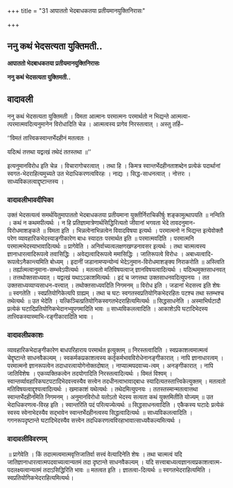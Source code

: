 +++
title = "31 आपाततो भेदबाधकतया प्रतीयमानयुक्तिनिरासः"

+++


## ननु कथं भेदसत्यता युक्तिमती..

**आपाततो भेदबाधकतया प्रतीयमानयुक्तिनिरासः**

**ननु कथं भेदसत्यता युक्तिमती..**

## **वादावली**

ननु कथं भेदसत्यता युक्तिमती । विमता आत्मानः परमात्मनः परमार्थतो न भिद्यन्ते आत्मत्वा-त्परमात्मवदित्यनुमानेन विरोधादिति चेन्न । आत्मत्वस्य प्रागेव निरस्तत्वात् । अस्तु तर्हि–

‘‘विमतं तात्त्विकस्वान्तर्भेदहीनं मतत्वतः ।

यदित्थं तत्तथा यद्वत्खं तथेदं ततस्तथा ॥’’

इत्यनुमानविरोध इति चेन्न । विचारागोचरत्वात् । तथा हि । किमत्र स्वान्तर्भेदहीनताशब्देन प्रत्येकं पदार्थानां स्वगत-भेदराहित्यमुच्यते उत भेदाधिकरणत्वविरहः । नाद्यः । सिद्ध-साधनत्वात् । नोत्तरः । साध्यविकलत्वाद्दृष्टान्तस्य ।

### **वादावलीभावदीपिका**

उक्तं भेदसत्यत्वं समर्थयितुमापाततो भेदबाधकतया प्रतीयमाना युक्तीर्निराचिकीर्षुः शङ्कामुत्थापयति ॥ नन्विति । कथं न कथमपीत्यर्थः । न हि प्रतिज्ञामात्रेणार्थसिद्धिरित्यतो जीवानां भगवता भेदे तावदनुमान-विरोधमाशङ्कते ॥ विमता इति । भिन्नत्वेनाभिन्नत्वेन विवादविषया इत्यर्थः । परमात्मनो न भिद्यन्त इत्येवोक्तौ परेण व्यावहारिकभेदस्याङ्गीकारेण बाधः स्यादतः परमार्थत इति ॥ परमात्मवदिति । परमात्मनि परमात्मभेदस्याभावादित्यर्थः ॥ प्रागेवेति । अनिर्वाच्यत्वलक्षणखण्डनावसर इत्यर्थः । तथा चात्मत्वस्य ज्ञानाधारत्वादिरूपत्वे तवासिद्धिः । अवेद्यत्वादिरूपत्वे ममासिद्धिः । जातिरूपत्वे विरोधः । अबाध्यत्वादि-रूपत्वेऽनैकान्त्यमिति बोध्यम् । इदानीं जडानामप्यन्योन्यं भेदेऽनुमान-विरोधमाशङ्क्य निराकरोति ॥ अस्त्विति । तर्ह्यात्मत्वानुमाना-सम्भवेऽपीत्यर्थः । मतत्वतो मतिविषयत्वाज् ज्ञानविषयत्वादित्यर्थः । यदित्थमुक्तसाधनवत् । तत्तथोक्तसाध्यवत् । यद्वत्खं यथाऽऽकाशमित्यर्थः । इदं च जगत्तथा उक्तसाधनवदित्युपनयः । तत उक्तसाध्यव्याप्यसाधन-वत्त्वात् । तथोक्तसाध्यवदिति निगमनम् ॥ विरोध इति । जडानां भेदसत्त्व इति शेषः ॥ स्वगतेति । स्वप्रतियोगिकेत्यपि ग्राह्यम् । तथा च घटः स्वगतस्वप्रतियोगिकभेदरहितः पटश्च तथा स्तम्भश्च तथेत्यर्थः ॥ उत भेदेति । यत्किञ्चित्प्रतियोगिकस्वगतभेदराहित्यमित्यर्थः ॥ सिद्धसाधनेति । अस्माभिर्घटादौ प्रत्येकं घटादिप्रतियोगिकभेदानभ्युपगमादिति भावः ॥ साध्यविकलत्वादिति । आकाशेऽपि घटादिभेदस्य तात्त्विकस्यास्माभि-रङ्गीकारादिति भावः ।

### **वादावलीप्रकाशः**

व्यावहारिकभेदाङ्गीकारेण बाधपरिहाराय परमार्थत इत्युक्तम् ॥ निरस्तत्वादिति । स्वप्रकाशत्वमात्मत्वं चेद्दृष्टान्ते साधनवैकल्यम् । स्वकर्मकप्रकाशत्वस्य कर्तृकर्मभावविरोधेनानङ्गीकारात् । नापि ज्ञानाधारत्वम् । परमात्मनो ज्ञानरूपत्वेन तदाधारत्वायोगेनोक्तदोषात् । नाप्यात्मपदवाच्य-त्वम् । अनङ्गीकारात् । नापि जातिविशेषः । एकव्यक्तिकत्वेन तदयोगादिति निरस्तत्वादित्यर्थः । विमतं विश्वम् । स्वान्तर्व्यावहारिकघटपटादिभेदवत्त्वस्यैव सत्त्वेन तदधीनत्वाभावाद्बाधः स्यादित्यतस्तात्त्विकेत्युक्तम् । मतत्वतो मतिविषयत्वाद्दृश्यत्वादित्यर्थः । खमाकाशं यथेत्यर्थः । तथेदमित्युपनयः । ततस्तस्मान्मतत्वात्तथा स्वान्तर्भेदहीनमिति निगमनम् । अनुमानविरोधो यतोऽतो भेदस्य सत्यता कथं युक्तमितीति योज्यम् ॥ उत भेदाधिकरणत्व-विरह इति । स्वान्तरिति पदं परित्यज्येत्यर्थः ॥ सिद्धसाधनत्वादिति । एकैकस्य घटादेः प्रत्येकं स्वस्य स्वेनाभेदस्यैव सद्भावेन स्वान्तर्भेदहीनत्वस्य सिद्धत्वादित्यर्थः ॥ साध्यविकलत्वादिति । गगनरूपदृष्टान्ते घटादिभेदस्यैव सत्त्वेन तदधिकरणत्वविरहाभावात्साध्यवैकल्यमित्यर्थः ।

### **वादावलीविवरणम्**

॥ प्रागेवेति । किं तदात्मत्वमात्मवृत्तिजातिर्वा सत्त्वं वेत्यादिनेति शेषः । तथा चात्मत्वं यदि जातिज्ञानाधारत्वात्मपदवाच्यत्वान्यतमं तदा दृष्टान्ते साधनवैकल्यम् । यदि सत्त्वाबाध्यत्वज्ञानत्वप्रकाशत्वात्म-पदलक्ष्यत्वान्यतमं तदाऽसिद्धिरिति भावः ॥ मतत्वत इति । ज्ञातत्वा-दित्यर्थः ॥ स्वगतभेदराहित्यमिति । स्वप्रतियोगिकभेदराहित्यमित्यर्थः।

